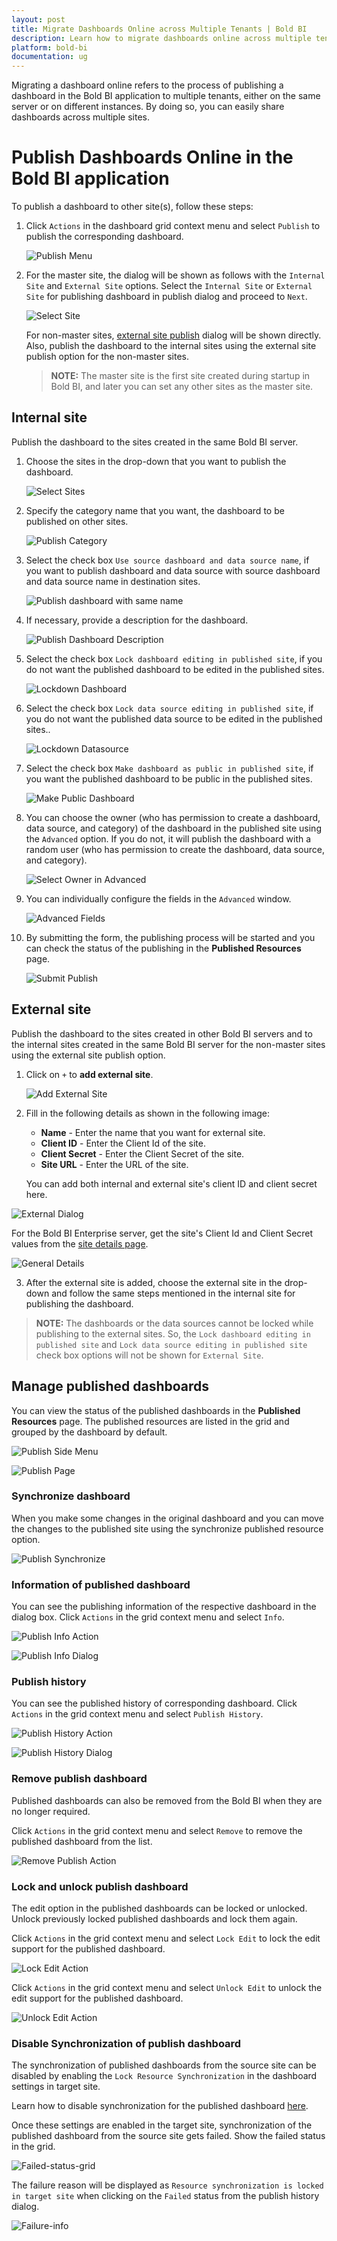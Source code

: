 ```yaml
---
layout: post
title: Migrate Dashboards Online across Multiple Tenants | Bold BI
description: Learn how to migrate dashboards online across multiple tenants in Bold BI, deployed on your server, either on the same machine or on a different instance.
platform: bold-bi
documentation: ug
---
```


Migrating a dashboard online refers to the process of publishing a dashboard in the Bold BI application to multiple tenants, either on the same server or on different instances. By doing so, you can easily share dashboards across multiple sites.

# Publish Dashboards Online in the Bold BI application

To publish a dashboard to other site(s), follow these steps:

1. Click `Actions` in the dashboard grid context menu and select `Publish` to publish the corresponding dashboard.

   ![Publish Menu](/static/assets/resource-migration/migrate-dashboards-online/images/publish-menu.png)
	
2. For the master site, the dialog will be shown as follows with the `Internal Site` and `External Site` options.
   Select the `Internal Site` or `External Site` for publishing dashboard in publish dialog and proceed to `Next`.

   ![Select Site](/static/assets/resource-migration/migrate-dashboards-online/images/select-site.png#width=55%)

   For non-master sites, [external site publish](/resource-migration/migrate-dashboards-online/#external-site) dialog will be shown directly. Also, publish the dashboard to the internal sites using the external site publish option for the non-master sites.

   > **NOTE:** The master site is the first site created during startup in Bold BI, and later you can set any other sites as the master site.

## Internal site

Publish the dashboard to the sites created in the same Bold BI server.

1. Choose the sites in the drop-down that you want to publish the dashboard.

   ![Select Sites](/static/assets/resource-migration/migrate-dashboards-online/images/select-sites.png#width=55%)

2. Specify the category name that you want, the dashboard to be published on other sites.

   ![Publish Category](/static/assets/resource-migration/migrate-dashboards-online/images/publish-category.png#width=55%)

3. Select the check box `Use source dashboard and data source name`, if you want to publish dashboard and data source with source dashboard and data source name in destination sites.

   ![Publish dashboard with same name](/static/assets/resource-migration/migrate-dashboards-online/images/publish-dashboard-with-source-name.png#width=55%)

4. If necessary, provide a description for the dashboard.

   ![Publish Dashboard Description](/static/assets/resource-migration/migrate-dashboards-online/images/publish-description.png#width=55%)

5. Select the check box `Lock dashboard editing in published site`, if you do not want the published dashboard to be edited in the published sites.

   ![Lockdown Dashboard](/static/assets/resource-migration/migrate-dashboards-online/images/lockdown-dashboard.png#width=55%)

6. Select the check box `Lock data source editing in published site`, if you do not want the published data source to be edited in the published sites..

   ![Lockdown Datasource](/static/assets/resource-migration/migrate-dashboards-online/images/lockdown-datasource.png#width=55%)

7. Select the check box `Make dashboard as public in published site`, if you want the published dashboard to be public in the published sites.

   ![Make Public Dashboard](/static/assets/resource-migration/migrate-dashboards-online/images/make-public-in-destination-site.png#width=55%)

8. You can choose the owner (who has permission to create a dashboard, data source, and category) of the dashboard in the published site using the `Advanced` option. If you do not, it will publish the dashboard with a random user (who has permission to create the dashboard, data source, and category).

   ![Select Owner in Advanced](/static/assets/resource-migration/migrate-dashboards-online/images/advanced-owner.png#width=55%)

9. You can individually configure the fields in the `Advanced` window.

   ![Advanced Fields](/static/assets/resource-migration/migrate-dashboards-online/images/advanced-field.png#width=55%)

10. By submitting the form, the publishing process will be started and you can check the status of the publishing in the **Published Resources** page.

    ![Submit Publish](/static/assets/resource-migration/migrate-dashboards-online/images/submit-publish.png#width=55%)

## External site

Publish the dashboard to the sites created in other Bold BI servers and to the internal sites created in the same Bold BI server for the non-master sites using the external site publish option.

1. Click on `+` to **add external site**.

   ![Add External Site](/static/assets/resource-migration/migrate-dashboards-online/images/add-external-site.png#width=55%)
 
2. Fill in the following details as shown in the following image:

   * **Name** - Enter the name that you want for external site.
   * **Client ID** - Enter the Client Id of the site. 
   * **Client Secret** - Enter the Client Secret of the site.
   * **Site URL** - Enter the URL of the site.

   You can add both internal and external site's client ID and client secret here.

  ![External Dialog](/static/assets/resource-migration/migrate-dashboards-online/images/external-site-dialog.png#width=55%)

  For the Bold BI Enterprise server, get the site's Client Id and Client Secret values from the [site details page](/multi-tenancy/manage-sites/#general). 
  
  ![General Details](/static/assets/resource-migration/migrate-dashboards-online/images/general-details.png)

3. After the external site is added, choose the external site in the drop-down and follow the same steps mentioned in the internal site for publishing the dashboard.
  
> **NOTE:**  The dashboards or the data sources cannot be locked while publishing to the external sites. So, the `Lock dashboard editing in published site` and `Lock data source editing in published site` check box options will not be shown for `External Site`.

## Manage published dashboards

You can view the status of the published dashboards in the **Published Resources** page. The published resources are listed in the grid and grouped by the dashboard by default.

![Publish Side Menu](/static/assets/resource-migration/migrate-dashboards-online/images/publish-side-menu.png#width=55%)

![Publish Page](/static/assets/resource-migration/migrate-dashboards-online/images/publish-page.png)

### Synchronize dashboard

When you make some changes in the original dashboard and you can move the changes to the published site using the synchronize published resource option.

![Publish Synchronize](/static/assets/resource-migration/migrate-dashboards-online/images/publish-synchronize.png)

### Information of published dashboard

You can see the publishing information of the respective dashboard in the dialog box. Click `Actions` in the grid context menu and select `Info`.

![Publish Info Action](/static/assets/resource-migration/migrate-dashboards-online/images/publish-info-action.png)

![Publish Info Dialog](/static/assets/resource-migration/migrate-dashboards-online/images/publish-info-dialog.png#width=55%)

### Publish history

You can see the published history of corresponding dashboard. Click `Actions` in the grid context menu and select `Publish History`.

![Publish History Action](/static/assets/resource-migration/migrate-dashboards-online/images/publish-history.png)

![Publish History Dialog](/static/assets/resource-migration/migrate-dashboards-online/images/publish-history-dialog.png)

### Remove publish dashboard

Published dashboards can also be removed from the Bold BI when they are no longer required.

Click `Actions` in the grid context menu and select `Remove` to remove the published dashboard from the list.

![Remove Publish Action](/static/assets/resource-migration/migrate-dashboards-online/images/publish-remove-action.png)

### Lock and unlock publish dashboard

The edit option in the published dashboards can be locked or unlocked. Unlock previously locked published dashboards and lock them again.

Click `Actions` in the grid context menu and select `Lock Edit` to lock the edit support for the published dashboard.

![Lock Edit Action](/static/assets/resource-migration/migrate-dashboards-online/images/publish-lockedit.png)

Click `Actions` in the grid context menu and select `Unlock Edit` to unlock the edit support for the published dashboard.

![Unlock Edit Action](/static/assets/resource-migration/migrate-dashboards-online/images/publish-unlockedit.png)

### Disable Synchronization of publish dashboard

The synchronization of published dashboards from the source site can be disabled by enabling the `Lock Resource Synchronization` in the dashboard settings in target site.

Learn how to disable synchronization for the published dashboard [here](/site-administration/dashboard-settings/lock-resource-synchronization/).

Once these settings are enabled in the target site, synchronization of the published dashboard from the source site gets failed. Show the failed status in the grid.

![Failed-status-grid](/static/assets/resource-migration/migrate-dashboards-online/images/grid-failed-status.png)

The failure reason will be displayed as `Resource synchronization is locked in target site` when clicking on the `Failed` status from the publish history dialog.

![Failure-info](/static/assets/resource-migration/migrate-dashboards-online/images/failure-info-history.png)